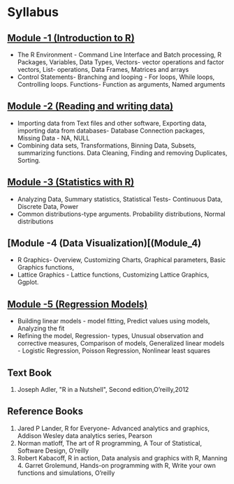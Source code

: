 # Syllabus

## [Module -1 (Introduction to R)](Module_1)

-   The R Environment - Command Line Interface and Batch processing, R Packages, Variables, Data Types, Vectors- vector operations and factor vectors, List- operations, Data Frames, Matrices and arrays
-   Control Statements- Branching and looping - For loops, While loops, Controlling loops. Functions- Function as arguments, Named arguments

## [Module -2 (Reading and writing data)](Module_2)

-   Importing data from Text files and other software, Exporting data, importing data from databases- Database Connection packages, Missing Data - NA, NULL
-   Combining data sets, Transformations, Binning Data, Subsets, summarizing functions. Data Cleaning, Finding and removing Duplicates, Sorting.

## [Module -3 (Statistics with R)](Module_3)

- Analyzing Data, Summary statistics, Statistical Tests- Continuous Data, Discrete Data, Power
- Common distributions-type arguments. Probability distributions, Normal distributions

## [Module -4 (Data Visualization)[(Module_4)

-   R Graphics- Overview, Customizing Charts, Graphical parameters, Basic Graphics functions,
-   Lattice Graphics - Lattice functions, Customizing Lattice Graphics, Ggplot.

## [Module -5 (Regression Models)](Module_5)

-   Building linear models - model fitting, Predict values using models, Analyzing the fit
-   Refining the model, Regression- types, Unusual observation and corrective measures, Comparison of models, Generalized linear models - Logistic Regression, Poisson Regression, Nonlinear least squares

## Text Book

1. Joseph Adler, "R in a Nutshell", Second edition,O’reilly,2012

## Reference Books

1. Jared P Lander, R for Everyone- Advanced analytics and graphics, Addison Wesley data analytics series, Pearson
2. Norman matloff, The art of R programming, A Tour of Statistical, Software Design, O’reilly
3. Robert Kabacoff, R in action, Data analysis and graphics with R, Manning 4. Garret Grolemund, Hands-on programming with R, Write your own functions and simulations, O’reilly
